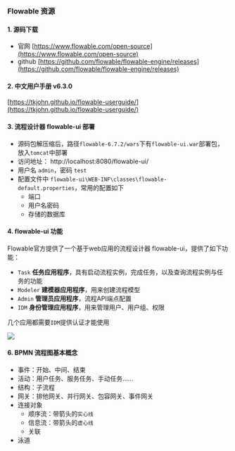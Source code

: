 ###  Flowable 资源

#### 1. 源码下载
* 官网 [https://www.flowable.com/open-source](https://www.flowable.com/open-source)
* github [https://github.com/flowable/flowable-engine/releases](https://github.com/flowable/flowable-engine/releases)

#### 2. 中文用户手册 v6.3.0
[https://tkjohn.github.io/flowable-userguide/](https://tkjohn.github.io/flowable-userguide/)


#### 3. 流程设计器 flowable-ui 部署
* 源码包解压缩后，路径`flowable-6.7.2/wars`下有`flowable-ui.war`部署包，放入`tomcat`中部署
* 访问地址： http://localhost:8080/flowable-ui/
* 用户名 `admin`，密码 `test`
* 配置文件中 `flowable-ui\WEB-INF\classes\flowable-default.properties`，常用的配置如下
  * 端口
  * 用户名密码
  * 存储的数据库

#### 4. flowable-ui 功能
Flowable官方提供了一个基于web应用的流程设计器 flowable-ui，提供了如下功能：
* `Task` **任务应用程序**，具有启动流程实例，完成任务，以及查询流程实例与任务的功能
* `Modeler` **建模器应用程序**，用来创建流程模型
* `Admin` **管理员应用程序**，流程API端点配置
* `IDM` **身份管理应用程序**，用来管理用户、用户组、权限

几个应用都需要`IDM`提供认证才能使用 

![](https://fgq233.github.io/imgs/workflow/flow01.png)


#### 6. BPMN 流程图基本概念
* 事件：开始、中间、结束
* 活动：用户任务、服务任务、手动任务......
* 结构：子流程
* 网关：排他网关、并行网关、包容网关、事件网关
* 连接对象
  * 顺序流：带箭头的`实心线`
  * 信息流：带箭头的`虚心线`
  * 关联
* 泳道


